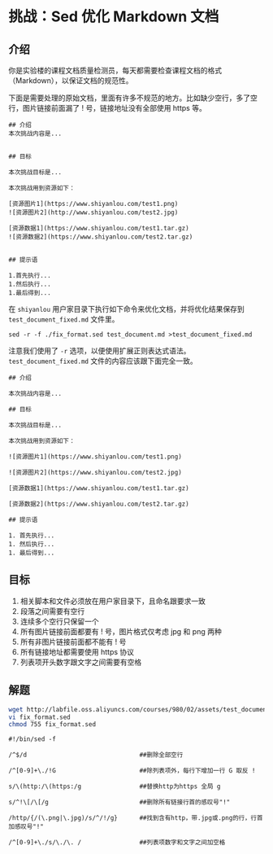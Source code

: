 # 挑战：Sed 优化 Markdown 文档

## 介绍

你是实验楼的课程文档质量检测员，每天都需要检查课程文档的格式（Markdown），以保证文档的规范性。

下面是需要处理的原始文档，里面有许多不规范的地方。比如缺少空行，多了空行，图片链接前面漏了 ! 号，链接地址没有全部使用 https 等。

```shell
## 介绍
本次挑战内容是...


## 目标

本次挑战目标是...

本次挑战用到资源如下：

[资源图片1](https://www.shiyanlou.com/test1.png)
![资源图片2](http://www.shiyanlou.com/test2.jpg)

[资源数据1](https://www.shiyanlou.com/test1.tar.gz)
![资源数据2](https://www.shiyanlou.com/test2.tar.gz)


## 提示语

1.首先执行...
1.然后执行...
1.最后得到...
```

在 `shiyanlou` 用户家目录下执行如下命令来优化文档，并将优化结果保存到 `test_document_fixed.md` 文件里。

```shell
sed -r -f ./fix_format.sed test_document.md >test_document_fixed.md
```

注意我们使用了 `-r` 选项，以便使用扩展正则表达式语法。`test_document_fixed.md` 文件的内容应该跟下面完全一致。

```shell
## 介绍

本次挑战内容是...

## 目标

本次挑战目标是...

本次挑战用到资源如下：

![资源图片1](https://www.shiyanlou.com/test1.png)

![资源图片2](https://www.shiyanlou.com/test2.jpg)

[资源数据1](https://www.shiyanlou.com/test1.tar.gz)

[资源数据2](https://www.shiyanlou.com/test2.tar.gz)

## 提示语

1. 首先执行...
1. 然后执行...
1. 最后得到...
```

## 目标

1. 相关脚本和文件必须放在用户家目录下，且命名跟要求一致
2. 段落之间需要有空行
3. 连续多个空行只保留一个
4. 所有图片链接前面都要有 ! 号，图片格式仅考虑 jpg 和 png 两种
5. 所有非图片链接前面都不能有 ! 号
6. 所有链接地址都需要使用 https 协议
7. 列表项开头数字跟文字之间需要有空格

## 解题

```bash
wget http://labfile.oss.aliyuncs.com/courses/980/02/assets/test_document.md
vi fix_format.sed
chmod 755 fix_format.sed
```



```shell
#!/bin/sed -f

/^$/d								##删除全部空行

/^[0-9]+\./!G						##除列表项外，每行下增加一行 G 取反 !

s/\(http:/\(https:/g				##替换http为https 全局 g

s/^!\[/\[/g							##删除所有链接行首的感叹号"!"

/http/{/(\.png|\.jpg)/s/^/!/g}      ##找到含有http，带.jpg或.png的行，行首加感叹号"!"

/^[0-9]+\./s/\./\. /				##列表项数字和文字之间加空格
```

